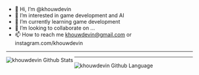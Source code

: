 - 👋 Hi, I’m @khouwdevin
- 👀 I’m interested in game development and AI
- 🌱 I’m currently learning game development
- 💞️ I’m looking to collaborate on ...
- 📫 How to reach me khouwdevin@gmail.com or instagram.com/khouwdevin

---
<img align="left" alt="khouwdevin Github Stats" src="https://github-readme-stats.vercel.app/api?username=khouwdevin&show_icons=true&hide_border=true"/>

---
<img align="left" alt="khouwdevin Github Language" src="https://github-readme-stats.vercel.app/api/top-langs/?username=khouwdevin"/>
<!---
khouwdevin/khouwdevin is a ✨ special ✨ repository because its `README.md` (this file) appears on your GitHub profile.
You can click the Preview link to take a look at your changes.
--->
